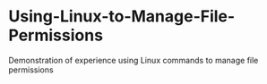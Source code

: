 # Using-Linux-to-Manage-File-Permissions
Demonstration of experience using Linux commands to manage file permissions
